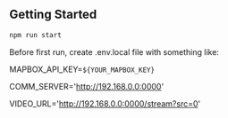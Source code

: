 ## Getting Started

```bash
npm run start
```

Before first run, create .env.local file with something like:

MAPBOX_API_KEY=`${YOUR_MAPBOX_KEY}`

COMM_SERVER='http://192.168.0.0:0000'

VIDEO_URL='http://192.168.0.0:0000/stream?src=0'
